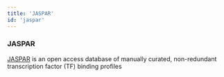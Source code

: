 ```yaml
---
title: 'JASPAR'
id: 'jaspar'
---
```


### JASPAR

[JASPAR](http://jaspar.genereg.net) is an open access database of manually curated, non-redundant transcription factor (TF) binding profiles
